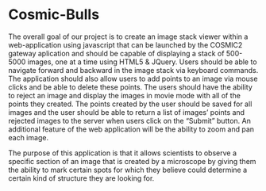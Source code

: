 # Cosmic-Bulls

The overall goal of our project is to create an image stack viewer within a web-application using javascript that can be launched by the COSMIC2 gateway aplication and should be capable of displaying a stack of 500-5000 images, one at a time using HTML5 & JQuery. Users should be able to navigate forward and backward in the image stack via keyboard commands. The application should also allow users to add points to an image via mouse clicks and be able to delete these points. The users should have the ability to reject an image and display the images in movie mode with all of the points they created. The points created by the user should be saved for all images and the user should be able to return a list of images’ points and rejected images to the server when users click on the “Submit” button. An additional feature of the web application will be the ability to zoom and pan each image.

The purpose of this application is that it allows scientists to observe a specific section of an image that is created by a microscope by giving them the ability to mark certain spots for which they believe could determine a certain kind of structure they are looking for. 
